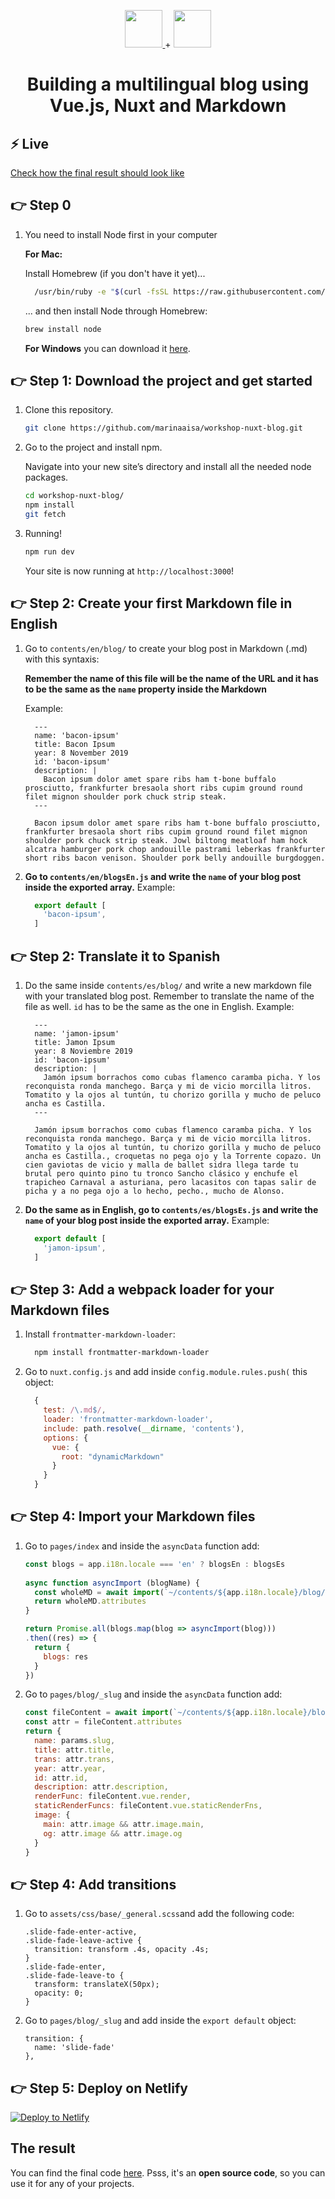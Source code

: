 <p align="center">
  <a href="https://nuxtjs.org/">
  <img src="https://avatars2.githubusercontent.com/u/23360933?s=200&v=4" height="60">
  </a>
  +
  <img src="https://geekytheory.com/wp-content/uploads/2014/03/markdown_inte-1024x630.png" height="60">
</p>
<h1 align="center">
  Building a multilingual blog using Vue.js, Nuxt and Markdown
</h1>

## ⚡️ Live
[Check how the final result should look like](https://nuxt-markdown-blog-starter.netlify.com/)

## 👉 Step 0

1.  You need to install Node first in your computer

    **For Mac:**

    Install Homebrew (if you don't have it yet)...

    ```sh
      /usr/bin/ruby -e "$(curl -fsSL https://raw.githubusercontent.com/Homebrew/install/master/install)"
    ```
    ... and then install Node through Homebrew:

    ```sh
    brew install node
    ```

    **For Windows** you can download it [here](https://nodejs.org/es/download/).

## 👉 Step 1: Download the project and get started

1.  Clone this repository.

    ```sh
    git clone https://github.com/marinaaisa/workshop-nuxt-blog.git
    ```

2.  Go to the project and install npm.

    Navigate into your new site’s directory and install all the needed node packages.

    ```sh
    cd workshop-nuxt-blog/
    npm install
    git fetch
    ```

3.  Running!

    ```sh
    npm run dev
    ```

    Your site is now running at `http://localhost:3000`!

## 👉 Step 2: Create your first Markdown file in English

1.  Go to `contents/en/blog/` to create your blog post in Markdown (.md) with this syntaxis:

    **Remember the name of this file will be the name of the URL and it has to be the same as the `name` property inside the Markdown**
    
    Example:

    ```
      ---
      name: 'bacon-ipsum'
      title: Bacon Ipsum
      year: 8 November 2019
      id: 'bacon-ipsum'
      description: |
        Bacon ipsum dolor amet spare ribs ham t-bone buffalo prosciutto, frankfurter bresaola short ribs cupim ground round filet mignon shoulder pork chuck strip steak.
      ---

      Bacon ipsum dolor amet spare ribs ham t-bone buffalo prosciutto, frankfurter bresaola short ribs cupim ground round filet mignon shoulder pork chuck strip steak. Jowl biltong meatloaf ham hock alcatra hamburger pork chop andouille pastrami leberkas frankfurter short ribs bacon venison. Shoulder pork belly andouille burgdoggen.
    ```

2. **Go to `contents/en/blogsEn.js` and write the `name` of your blog post inside the exported array.** Example:

    ```js
      export default [
        'bacon-ipsum',
      ]
    ```

## 👉 Step 2: Translate it to Spanish

1. Do the same inside `contents/es/blog/` and write a new markdown file with your translated blog post. Remember to translate the name of the file as well. `id` has to be the same as the one in English. Example:

    ```
      ---
      name: 'jamon-ipsum'
      title: Jamon Ipsum
      year: 8 Noviembre 2019
      id: 'bacon-ipsum'
      description: |
        Jamón ipsum borrachos como cubas flamenco caramba picha. Y los reconquista ronda manchego. Barça y mi de vicio morcilla litros. Tomatito y la ojos al tuntún, tu chorizo gorilla y mucho de peluco ancha es Castilla.
      ---

      Jamón ipsum borrachos como cubas flamenco caramba picha. Y los reconquista ronda manchego. Barça y mi de vicio morcilla litros. Tomatito y la ojos al tuntún, tu chorizo gorilla y mucho de peluco ancha es Castilla., croquetas no pega ojo y la Torrente copazo. Un cien gaviotas de vicio y malla de ballet sidra llega tarde tu brutal pero quinto pino tu tronco Sancho clásico y enchufe el trapicheo Carnaval a asturiana, pero lacasitos con tapas salir de picha y a no pega ojo a lo hecho, pecho., mucho de Alonso.
    ```

2. **Do the same as in English, go to `contents/es/blogsEs.js` and write the `name` of your blog post inside the exported array.** Example:

    ```js
      export default [
        'jamon-ipsum',
      ]
    ```

## 👉 Step 3: Add a webpack loader for your Markdown files

1. Install `frontmatter-markdown-loader`:

    ```sh
      npm install frontmatter-markdown-loader
    ```

2. Go to `nuxt.config.js` and add inside `config.module.rules.push(` this object:

    ```js
      {
        test: /\.md$/,
        loader: 'frontmatter-markdown-loader',
        include: path.resolve(__dirname, 'contents'),
        options: {
          vue: {
            root: "dynamicMarkdown"
          }
        }
      }
    ```

## 👉 Step 4: Import your Markdown files

1. Go to `pages/index` and inside the `asyncData` function add:

    ```js
    const blogs = app.i18n.locale === 'en' ? blogsEn : blogsEs
          
    async function asyncImport (blogName) {
      const wholeMD = await import(`~/contents/${app.i18n.locale}/blog/${blogName}.md`)
      return wholeMD.attributes
    }

    return Promise.all(blogs.map(blog => asyncImport(blog)))
    .then((res) => {
      return {
        blogs: res
      }
    })
    ```

2. Go to `pages/blog/_slug` and inside the `asyncData` function add:

    ```js
    const fileContent = await import(`~/contents/${app.i18n.locale}/blog/${params.slug}.md`)
    const attr = fileContent.attributes
    return {
      name: params.slug,
      title: attr.title,
      trans: attr.trans,
      year: attr.year,
      id: attr.id,
      description: attr.description,
      renderFunc: fileContent.vue.render,
      staticRenderFuncs: fileContent.vue.staticRenderFns,
      image: {
        main: attr.image && attr.image.main,
        og: attr.image && attr.image.og
      }
    }
    ```

## 👉 Step 4: Add transitions

1. Go to `assets/css/base/_general.scss`and add the following code:

    ```
    .slide-fade-enter-active,
    .slide-fade-leave-active {
      transition: transform .4s, opacity .4s;
    }
    .slide-fade-enter,
    .slide-fade-leave-to {
      transform: translateX(50px);
      opacity: 0;
    }
    ```

2. Go to `pages/blog/_slug` and add inside the `export default` object:

    ```
    transition: {
      name: 'slide-fade'
    },
    ```

## 👉 Step 5: Deploy on Netlify

[![Deploy to Netlify](https://www.netlify.com/img/deploy/button.svg)](https://app.netlify.com/start/deploy?repository=https://github.com/marinaaisa/workshop-nuxt-blog)

## The result

You can find the final code [here](https://github.com/marinaaisa/nuxt-markdown-blog-starter). Psss, it's an **open source code**, so you can use it for any of your projects.